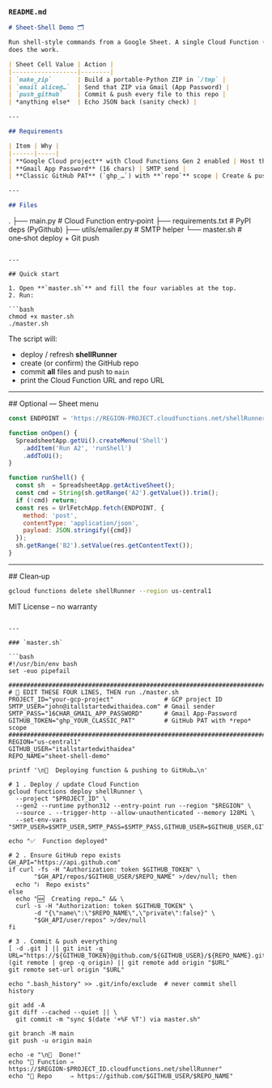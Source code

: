 ### `README.md`

```markdown
# Sheet‑Shell Demo 🗂️

Run shell‑style commands from a Google Sheet. A single Cloud Function (`shellRunner`)
does the work.

| Sheet Cell Value | Action |
|------------------|--------|
| `make_zip`       | Build a portable‑Python ZIP in `/tmp` |
| `email alice@…`  | Send that ZIP via Gmail (App Password) |
| `push_github`    | Commit & push every file to this repo |
| *anything else*  | Echo JSON back (sanity check) |

---

## Requirements

| Item | Why |
|------|-----|
| **Google Cloud project** with Cloud Functions Gen 2 enabled | Host the Python function |
| **Gmail App Password** (16 chars) | SMTP send |
| **Classic GitHub PAT** (`ghp_…`) with **`repo`** scope | Create & push the repo |

---

## Files

```
.
├── main.py                 # Cloud Function entry‑point
├── requirements.txt        # PyPI deps (PyGithub)
├── utils/emailer.py        # SMTP helper
└── master.sh               # one‑shot deploy + Git push
```

---

## Quick start

1. Open **`master.sh`** and fill the four variables at the top.
2. Run:

```bash
chmod +x master.sh
./master.sh
```

The script will:

* deploy / refresh **shellRunner**
* create (or confirm) the GitHub repo
* commit **all** files and push to `main`
* print the Cloud Function URL and repo URL

---

## Optional — Sheet menu

```javascript
const ENDPOINT = 'https://REGION-PROJECT.cloudfunctions.net/shellRunner';

function onOpen() {
  SpreadsheetApp.getUi().createMenu('Shell')
    .addItem('Run A2', 'runShell')
    .addToUi();
}

function runShell() {
  const sh  = SpreadsheetApp.getActiveSheet();
  const cmd = String(sh.getRange('A2').getValue()).trim();
  if (!cmd) return;
  const res = UrlFetchApp.fetch(ENDPOINT, {
    method: 'post',
    contentType: 'application/json',
    payload: JSON.stringify({cmd})
  });
  sh.getRange('B2').setValue(res.getContentText());
}
```

---

## Clean‑up

```bash
gcloud functions delete shellRunner --region us-central1
```

MIT License – no warranty
```

---

### `master.sh`

```bash
#!/usr/bin/env bash
set -euo pipefail

###############################################################################
# 🔧 EDIT THESE FOUR LINES, THEN run ./master.sh
PROJECT_ID="your-gcp-project"              # GCP project ID
SMTP_USER="john@itallstartedwithaidea.com" # Gmail sender
SMTP_PASS="16CHAR_GMAIL_APP_PASSWORD"      # Gmail App‑Password
GITHUB_TOKEN="ghp_YOUR_CLASSIC_PAT"        # GitHub PAT with *repo* scope
###############################################################################
REGION="us-central1"
GITHUB_USER="itallstartedwithaidea"
REPO_NAME="sheet-shell-demo"

printf '\n🚀  Deploying function & pushing to GitHub…\n'

# 1 . Deploy / update Cloud Function
gcloud functions deploy shellRunner \
  --project "$PROJECT_ID" \
  --gen2 --runtime python312 --entry-point run --region "$REGION" \
  --source . --trigger-http --allow-unauthenticated --memory 128Mi \
  --set-env-vars "SMTP_USER=$SMTP_USER,SMTP_PASS=$SMTP_PASS,GITHUB_USER=$GITHUB_USER,GITHUB_TOKEN=$GITHUB_TOKEN,REPO_NAME=$REPO_NAME"

echo "✅  Function deployed"

# 2 . Ensure GitHub repo exists
GH_API="https://api.github.com"
if curl -fs -H "Authorization: token $GITHUB_TOKEN" \
       "$GH_API/repos/$GITHUB_USER/$REPO_NAME" >/dev/null; then
  echo "ℹ️  Repo exists"
else
  echo "🆕  Creating repo…" && \
  curl -s -H "Authorization: token $GITHUB_TOKEN" \
       -d "{\"name\":\"$REPO_NAME\",\"private\":false}" \
       "$GH_API/user/repos" >/dev/null
fi

# 3 . Commit & push everything
[ -d .git ] || git init -q
URL="https://${GITHUB_TOKEN}@github.com/${GITHUB_USER}/${REPO_NAME}.git"
(git remote | grep -q origin) || git remote add origin "$URL"
git remote set-url origin "$URL"

echo ".bash_history" >> .git/info/exclude  # never commit shell history

git add -A
git diff --cached --quiet || \
  git commit -m "sync $(date '+%F %T') via master.sh"

git branch -M main
git push -u origin main

echo -e "\n🎉  Done!"
echo "🔗 Function ⇒ https://$REGION-$PROJECT_ID.cloudfunctions.net/shellRunner"
echo "🔗 Repo     ⇒ https://github.com/$GITHUB_USER/$REPO_NAME"
```
